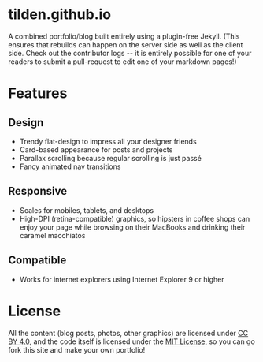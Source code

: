 tilden.github.io
================

A combined portfolio/blog built entirely using a plugin-free Jekyll. (This ensures
that rebuilds can happen on the server side as well as the client side.
Check out the contributor logs -- it is entirely possible for one of your
readers to submit a pull-request to edit one of your markdown pages!)

# Features

## Design

* Trendy flat-design to impress all your designer friends
* Card-based appearance for posts and projects
* Parallax scrolling because regular scrolling is just passé
* Fancy animated nav transitions

## Responsive

* Scales for mobiles, tablets, and desktops
* High-DPI (retina-compatible) graphics, so hipsters in coffee shops can enjoy
your page while browsing on their MacBooks and drinking their caramel macchiatos

## Compatible

* Works for internet explorers using Internet Explorer 9 or higher 

# License
All the content (blog posts, photos, other graphics) are licensed under
[CC BY 4.0](http://creativecommons.org/licenses/by/4.0/), and the code itself is
licensed under the [MIT License](http://opensource.org/licenses/MIT), so you can
go fork this site and make your own portfolio!
